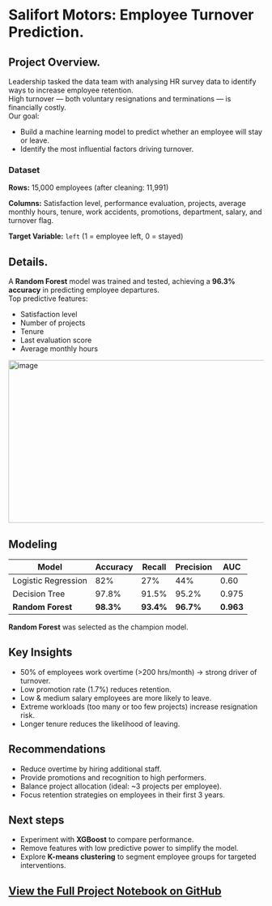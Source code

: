 # Salifort Motors: Employee Turnover Prediction.

## Project Overview.

Leadership tasked the data team with analysing HR survey data to identify ways to increase employee retention.  
High turnover — both voluntary resignations and terminations — is financially costly.  
Our goal:  
- Build a machine learning model to predict whether an employee will stay or leave.  
- Identify the most influential factors driving turnover.

### Dataset

**Rows:** 15,000 employees (after cleaning: 11,991)

**Columns:** Satisfaction level, performance evaluation, projects, average monthly hours, tenure, work accidents, promotions, department, salary, and turnover flag.

**Target Variable:** `left` (1 = employee left, 0 = stayed)

## Details.

A **Random Forest** model was trained and tested, achieving a **96.3% accuracy** in predicting employee departures.  
Top predictive features:  
- Satisfaction level  
- Number of projects  
- Tenure  
- Last evaluation score  
- Average monthly hours 

<img width="597" height="321" alt="image" src="https://github.com/user-attachments/assets/975573f7-08a5-4c99-87bd-d357afd58484" />

## Modeling

 | Model | Accuracy | Recall | Precision | AUC |
 |---|---|---|---|---|
 | Logistic Regression | 82% | 27% | 44% | 0.60 |
 | Decision Tree | 97.8% | 91.5% | 95.2% | 0.975 |
 | **Random Forest** | **98.3%** | **93.4%** | **96.7%** | **0.963** |
 
**Random Forest** was selected as the champion model.

## Key Insights

- 50% of employees work overtime (>200 hrs/month) → strong driver of turnover.  
- Low promotion rate (1.7%) reduces retention.  
- Low & medium salary employees are more likely to leave.  
- Extreme workloads (too many or too few projects) increase resignation risk.  
- Longer tenure reduces the likelihood of leaving.

## Recommendations

- Reduce overtime by hiring additional staff.  
- Provide promotions and recognition to high performers.  
- Balance project allocation (ideal: ~3 projects per employee).  
- Focus retention strategies on employees in their first 3 years.

## Next steps

- Experiment with **XGBoost** to compare performance.  
- Remove features with low predictive power to simplify the model.  
- Explore **K-means clustering** to segment employee groups for targeted interventions.

## [View the Full Project Notebook on GitHub](https://github.com/Dylangarcia96/salifort-motors-employee-turnover/blob/main/notebooks/Salifort%20Motors%20Project.ipynb)


